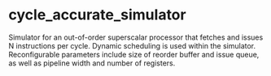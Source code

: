 # cycle_accurate_simulator
Simulator for an out-of-order superscalar processor that fetches and issues N instructions per cycle. Dynamic scheduling is used within the simulator. Reconfigurable parameters include size of reorder buffer and issue queue, as well as pipeline width and number of registers.

